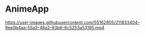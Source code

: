 # AnimeApp

https://user-images.githubusercontent.com/55162805/211833404-9ee0b4aa-55a3-48a2-93b6-6c5253a53195.mp4

